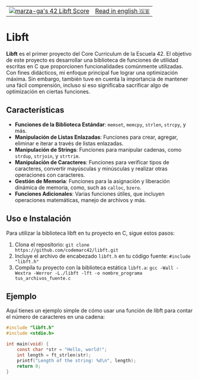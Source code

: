 <table width="100%">
  <tbody>
    <tr>
      <td><a href="https://github.com/JaeSeoKim/badge42"><img src="https://badge42.vercel.app/api/v2/cl8afmpq800110gigpyvjzcj3/project/2454232" alt="marza-ga's 42 Libft Score" /></a></td>
      <td><a href="README.md">Read in english <g-emoji class="g-emoji" alias="gb" fallback-src="https://github.githubassets.com/images/icons/emoji/unicode/1f1ec-1f1e7.png">🇬🇧</g-emoji></a></td>
    </tr>
  </tbody>
</table>

# Libft 
**Libft** es el primer proyecto del Core Curriculum de la Escuela 42. El objetivo de este proyecto es desarrollar una biblioteca de funciones de utilidad escritas en C que proporcionen funcionalidades comúnmente utilizadas. Con fines didácticos, mi enfoque principal fue lograr una optimización máxima. Sin embargo, también tuve en cuenta la importancia de mantener una fácil comprensión, incluso si eso significaba sacrificar algo de optimización en ciertas funciones.

## Características

- **Funciones de la Biblioteca Estándar**: `memset`, `memcpy`, `strlen`, `strcpy`,  y más.
- **Manipulación de Listas Enlazadas**: Funciones para crear, agregar, eliminar e iterar a través de listas enlazadas.
- **Manipulación de Strings**: Funciones para manipular cadenas, como `strdup`, `strjoin`, y `strtrim`.
- **Manipulación de Caracteres**: Funciones para verificar tipos de caracteres, convertir mayúsculas y minúsculas y realizar otras operaciones con caracteres.
- **Gestión de Memoria**: Funciones para la asignación y liberación dinámica de memoria, como, such as `calloc`, `bzero`.
- **Funciones Adicionales**: Varias funciones útiles, que incluyen operaciones matemáticas, manejo de archivos y más.

## Uso e Instalación

Para utilizar la biblioteca libft en tu proyecto en C, sigue estos pasos:

1. Clona el repositorio:  `git clone https://github.com/codemarc42/libft.git`
2. Incluye el archivo de encabezado `libft.h` en tu código fuente: `#include "libft.h"`
3. Compila tu proyecto con la biblioteca estática `libft.a`: `gcc -Wall -Wextra -Werror -L./libft -lft -o nombre_programa tus_archivos_fuente.c`

## Ejemplo

Aquí tienes un ejemplo simple de cómo usar una función de libft para contar el número de caracteres en una cadena:

```c
#include "libft.h"
#include <stdio.h>

int main(void) {
    const char *str = "Hello, world!";
    int length = ft_strlen(str);
    printf("Length of the string: %d\n", length);
    return 0;
}
